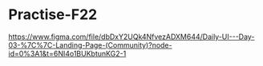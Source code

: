 # Practise-F22

https://www.figma.com/file/dbDxY2UQk4NfvezADXM644/Daily-UI---Day-03-%7C%7C-Landing-Page-(Community)?node-id=0%3A1&t=6NI4o1BUKbtunKG2-1